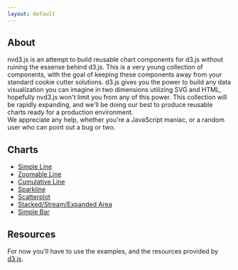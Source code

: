 ```yaml
---
layout: default
---
```


## About

nvd3.js is an attempt to build reusable chart components for d3.js without
ruining the essense behind d3.js. This is a very young collection of components,
with the goal of keeping these components away from your standard cookie cutter
solutions.  d3.js gives you the power to build any data visualization you can 
imagine in two dimensions utilizing SVG and HTML, hopefully nvd3.js won't limit 
you from any of this power. This collection will be rapidly expanding, and we'll 
be doing our best to produce reusable charts ready for a production environment.  
We appreciate any help, whether you're a JavaScript maniac, or a random user who 
can point out a bug or two.


## Charts

- [Simple Line](examples/simpleLine.html)
- [Zoomable Line](examples/lineWithFocus.html)
- [Cumulative Line](examples/cumulativeLine.html)
- [Sparkline](examples/sparkline.html)
- [Scatterplot](examples/scatterWithLegend.html)
- [Stacked/Stream/Expanded Area](examples/stackedAreaWithLegend.html)
- [Simple Bar](examples/bar.html)



## Resources

For now you'll have to use the examples, and the resources provided by [d3.js](http://mbostock.github.com/d3/api/).


